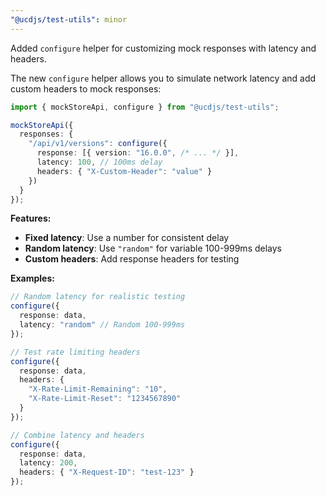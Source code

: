 ```yaml
---
"@ucdjs/test-utils": minor
---
```


Added `configure` helper for customizing mock responses with latency and headers.

The new `configure` helper allows you to simulate network latency and add custom headers to mock responses:

```ts
import { mockStoreApi, configure } from "@ucdjs/test-utils";

mockStoreApi({
  responses: {
    "/api/v1/versions": configure({
      response: [{ version: "16.0.0", /* ... */ }],
      latency: 100, // 100ms delay
      headers: { "X-Custom-Header": "value" }
    })
  }
});
```

**Features:**

- **Fixed latency**: Use a number for consistent delay
- **Random latency**: Use `"random"` for variable 100-999ms delays
- **Custom headers**: Add response headers for testing

**Examples:**

```ts
// Random latency for realistic testing
configure({
  response: data,
  latency: "random" // Random 100-999ms
});

// Test rate limiting headers
configure({
  response: data,
  headers: {
    "X-Rate-Limit-Remaining": "10",
    "X-Rate-Limit-Reset": "1234567890"
  }
});

// Combine latency and headers
configure({
  response: data,
  latency: 200,
  headers: { "X-Request-ID": "test-123" }
});
```